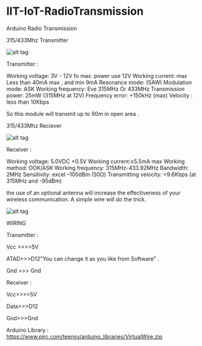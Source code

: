 # IIT-IoT-RadioTransmission
Arduino Radio Transmission

315/433Mhz Transmitter

![alt tag](http://cdn.instructables.com/FU4/UJYA/HM8DG3Q3/FU4UJYAHM8DG3Q3.MEDIUM.jpg)

Transmitter : 

Working voltage: 3V - 12V  fo max. power use 12V
Working current: max  Less than 40mA max , and min 9mA
Resonance mode: (SAW)
Modulation mode: ASK
Working frequency: Eve 315MHz  Or  433MHz 
Transmission power: 25mW (315MHz at 12V)
Frequency error: +150kHz (max)
Velocity :  less than 10Kbps

So this module will transmit up to 90m in open area .



315/433Mhz Reciever 

![alt tag](http://cdn.instructables.com/F8T/43EW/HM8DG3Q4/F8T43EWHM8DG3Q4.MEDIUM.jpg)

Receiver :

Working voltage: 5.0VDC +0.5V
Working current:≤5.5mA max
Working method: OOK/ASK
Working frequency: 315MHz-433.92MHz
Bandwidth: 2MHz
Sensitivity: excel –100dBm (50Ω)
Transmitting velocity: <9.6Kbps (at 315MHz and -95dBm)

the use of an optional antenna will increase the effectiveness of your wireless communication. A simple wire will do the trick.



![alt tag](http://cdn.instructables.com/FIT/MUZG/HM8DG0TF/FITMUZGHM8DG0TF.MEDIUM.jpg)

WIRING

Transmitter :

Vcc >>>>5V

ATAD>>>D12"You can change it as you like from Software" .

Gnd >>> Gnd

Receiver :

Vcc>>>>5V

Data>>>D12

Gnd>>>Gnd





Arduino Library : https://www.pjrc.com/teensy/arduino_libraries/VirtualWire.zip




